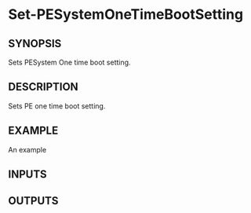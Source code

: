 # Set-PESystemOneTimeBootSetting #
## SYNOPSIS ##
Sets PESystem One time boot setting.

## DESCRIPTION ##
Sets PE one time boot setting.

## EXAMPLE ##
An example

## INPUTS ##

## OUTPUTS ##